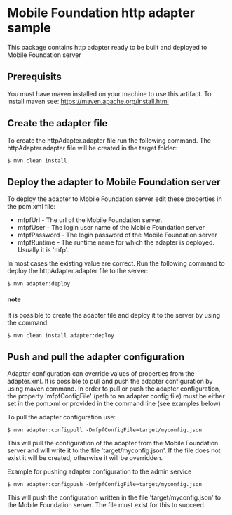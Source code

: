 # Mobile Foundation http adapter sample
This package contains http adapter ready to be built and deployed to Mobile Foundation server

## Prerequisits
You must have maven installed on your machine to use this artifact.
To install maven see: https://maven.apache.org/install.html

## Create the adapter file
To create the httpAdapter.adapter file run the following command. The httpAdapter.adapter file will be created in the target folder:
```
$ mvn clean install
```

## Deploy the adapter to Mobile Foundation server
To deploy the adapter to Mobile Foundation server edit these properties in the pom.xml file:

* mfpfUrl - The url of the Mobile Foundation server.
* mfpfUser - The login user name of the Mobile Foundation server
* mfpfPassword - The login password of the Mobile Foundation server
* mfpfRuntime - The runtime name for which the adapter is deployed. Usually it is 'mfp'.

In most cases the existing value are correct.
Run the following command to deploy the httpAdapter.adapter file to the server:
```
$ mvn adapter:deploy
```

#### note
It is possible to create the adapter file and deploy it to the server by using the command:
```
$ mvn clean install adapter:deploy
```

## Push and pull the adapter configuration
Adapter configuration can override values of properties from the adapter.xml. It is possible to pull and push the adapter configuration by using maven command.
In order to pull or push the adapter configuration, the property 'mfpfConfigFile' (path to an adapter config file)
must be either set in the pom.xml or provided in the command line (see examples below)

To pull the adapter configuration use:
```
$ mvn adapter:configpull -DmfpfConfigFile=target/myconfig.json
```
This will pull the configuration of the adapter from the Mobile Foundation server and will write it to the file 'target/myconfig.json'. If the file does not exist it will be created, otherwise
it will be overridden.

Example for pushing adapter configuration to the admin service
```
$ mvn adapter:configpush -DmfpfConfigFile=target/myconfig.json
```

This will push the configuration written in the file 'target/myconfig.json' to the Mobile Foundation server. The file must exist for this to succeed.